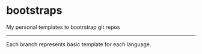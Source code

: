 # bootstraps
My personal templates to bootrstrap git repos

---

Each branch represents basic template for each language.

